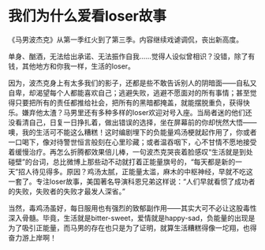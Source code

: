 # 我们为什么爱看loser故事

《马男波杰克》从第一季红火到了第三季。内容继续戏谑调侃，丧出新高度。 

单身、酗酒，无法给出承诺、无法振作自我……觉得人设似曾相识？没错，除了有钱，其他地方和你我一样，生活的loser。 

因为，波杰克身上有太多我们的影子，还都是些不敢告诉别人的阴暗面——自私又自卑，却渴望每个人都能喜欢自己；逃避失败，逃避不愿面对的所有事情；甚至觉得只要把所有的责任都推给社会，把所有的黑暗都掩盖，就能摆脱重负，获得快乐。嫌弃他太渣？马男里还有多种多样的loser欢迎对号入座。当局者迷的他们还没看清自己，日复一日挣扎着，做出错误的选择，坐在屏幕前的你却恍然大悟——噢，我的生活可不能这么糟糕！这时编剧埋下的负能量鸡汤梗就起作用了，你或者一口喝下，像对待警世恒言般刻在心里珍藏；或者温吞咽下，心不甘情不愿地接受着缓慢治疗。再怎么折腾都效果倍儿棒，一句波杰克哭丧着脸感叹“生活就是到处碰壁”的台词，总比微博上那些动不动就打着正能量旗号的，“每天都是新的一天”招人待见得多。原因？鸡汤太腻，正能量太滥，麻木的中枢神经，早就不吃这一套了。专注loser故事，美国著名导演科恩兄弟这样说：“人们早就看惯了成功者的失败，失败者的失败才最发人深省。” 

当然，毒鸡汤虽好，每日服用也有强烈的致郁副作用——其实大可不必让这股毒性深入骨髓。毕竟，生活就是bitter-sweet，爱情就是happy-sad，负能量的出现是为了吸引正能量，而马男的存在也只是为了证明，就算生活糟糕得像一坨翔，也得奋力游上岸啊！